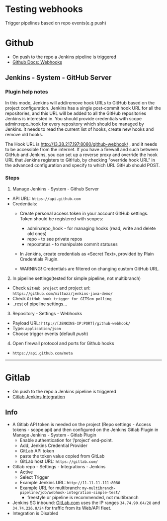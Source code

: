 # Testing webhooks 
Trigger pipelines based on repo events(e.g push)

# Github
- On push to the repo a Jenkins pipeline is triggered
- [Github Docs: Webhooks ](https://docs.github.com/en/webhooks-and-events/webhooks/about-webhooks-for-repositories)


## Jenkins - System - GitHub Server
### Plugin help notes
In this mode, Jenkins will add/remove hook URLs to GitHub based on the project configuration. Jenkins has a single post-commit hook URL for all the repositories, and this URL will be added to all the GitHub repositories Jenkins is interested in. You should provide credentials with scope admin:repo_hook for every repository which should be managed by Jenkins. It needs to read the current list of hooks, create new hooks and remove old hooks.

The Hook URL is http://13.38.217.197:8080/github-webhook/ , and it needs to be accessible from the internet. If you have a firewall and such between GitHub and Jenkins, you can set up a reverse proxy and override the hook URL that Jenkins registers to GitHub, by checking "override hook URL" in the advanced configuration and specify to which URL GitHub should POST.

### Steps
1. Manage Jenkins - System - Github Server
- API URL: `https://api.github.com`
- Credentials: 
    - Create personal access token in your account GitHub settings. Token should be registered with scopes:
        - admin:repo_hook - for managing hooks (read, write and delete old ones)
        - repo - to see private repos
        - repo:status - to manipulate commit statuses

    - In Jenkins, create credentials as «Secret Text», provided by Plain Credentials Plugin.
    - WARNING! Credentials are filtered on changing custom GitHub URL.

2. In pipeline settings(tested for simple pipeline, not multibranch)
- Check `GitHub project` and project url: `https://github.com/miltozz/jenkins-java-demo/`
- Check `GitHub hook trigger for GITScm polling`
- ..rest of pipeline settings...

3. Repository - Settings - Webhooks
- Payload URL: `http://[JENKINS-IP:PORT]/github-webhook/`
- Type: `application/json`
- Choose trigger events (default _push_)

4. Open firewall protocol and ports for Github hooks
- `https://api.github.com/meta`

---

# Gitlab
- On push to the repo a Jenkins pipeline is triggered
- [Gitlab Jenkins Integration](https://docs.github.com/en/webhooks-and-events/webhooks/about-webhooks-for-repositories)

## Info
- A Gitlab API token is needed on the project (Repo settings - Access tokens - scope:api) and then configured on the Jenkins Gitlab Plugin in Manage Jenkins - System - Gitlab Plugin
    - Enable authentication for ‘/project’ end-point.
    - Add, Jenkins Credential Provider
    - GitLab API token
    - paste the token value copied from GitLab
    - GitLab host URL: `https://gitlab.com/`
- Gitlab repo - Settings - Integrations - Jenkins
    - Active
    - Select Trigger
    - Example Jenkins URL: `http://11.11.11.111:8080`
    - Example URL for multibranch: `my-multibranch-pipeline/job/webhook-integration-simple-test/`
        - freestyle or pipeline is recommended, not multibranch
- Jenkins SG inbound: [GitLab.com](https://docs.gitlab.com/ee/user/gitlab_com/#ip-range) uses the IP ranges `34.74.90.64/28` and `34.74.226.0/24` for traffic from its Web/API fleet.
- Integration is Disabled